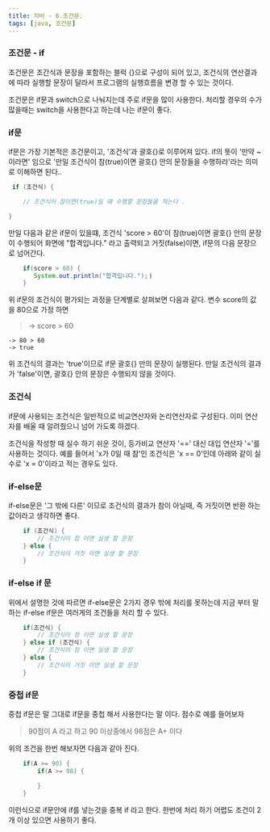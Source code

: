 ```yaml
---
title: 자바 - 6.조건문.
tags: [java, 조건문]
---
```


### 조건문 - if

조건문은 조간식과 문장을 포함하는 블럭 {}으로 구성이 되어 있고, 조건식의 연산결과에 따라 실행할 문장이 달라서 프로그램의 실행흐름을 변경 할 수 있는 것이다.

조건문은 if문과 switch으로 나눠지는데 주로 if문을 많이 사용한다. 처리할 경우의 수가 많을때는 switch을 사용한다고 하는데 나는 if문이 좋다.

<!--more-->

### if문

if문은 가장 기본적은 조건문이고, '조건식'과 괄호{}로 이루어져 있다. if의 뜻이 '만약 ~ 이라면' 임으로 '만일 조건식이 참(true)이면 괄호{} 안의 문장들을 수행하라'라는 의미로 이해하면 된다..

```java
 if (조건식) {

    // 조건식이 참이면(true)일 떄 수행할 문장들을 적는다 .

}
```

만일 다음과 같은 if문이 있을떄, 조건식 'score > 60'이 참(true)이면 괄호{} 안의 문장이 수행되어 화면에 "합격입니다." 라고 출력되고 거짓(false)이면, if문의 다음 문장으로 넘어간다.

```java
    if(score > 60) {
       System.out.println("합격입니다.");ㅣ
    }
```

위 if문의 조건식이 평가되는 과정을 단계별로 살펴보면 다음과 같다. 변수 score의 값을 80으로 가정 하면

> -> score > 60

    -> 80 > 60
    -> true

위 조건식의 결과는 'true'이므로 if문 괄호{} 만의 문장이 실행된다. 만일 조건식의 결과가 'false'이면, 괄호{} 안의 문장은 수행되지 않을 것이다.

### 조건식

if문에 사용되는 조건식은 일반적으로 비교연산자와 논리연산자로 구성된다. 이미 연산자를 배울 때 알려줬으니 넘어 가도록 하겠다.

조건식을 작성항 때 실수 하기 쉬운 것이, 등가비교 연산자 '==' 대신 대입 연산자 '='를 사용하는 것이다. 예를 들어서 'x가 0일 때 참'인 조건식은 'x == 0'인데 아래와 같이 실수로 'x = 0'이라고 적는 경우도 있다.

### if-else문

if-else문은 '그 밖에 다른' 이므로 조건식의 결과가 참이 아닐때, 즉 거짓이면 반환 하는 값이라고 생각하면 좋다.

```java
    if (조건식) {
        // 조건식이 참 이면 실생 할 문장
    } else {
        // 조건식이 거짓 이면 실생 할 문장
    }
```

### if-else if 문

위에서 설명한 것에 따르면 if-else문은 2가지 경우 밖에 처리를 못하는데 지금 부터 말하는 if-else if문은 여러게의 조건들을 처리 할 수 있다.

```java
    if(조건식) {
        // 조건식이 참 이면 실생 할 문장
    } else if (조건식) {
        // 조건식이 참 이면 실생 할 문장
    } else {
        // 조건식이 거짓 이면 실생 할 문장
    }
```

### 중첩 if문

중첩 if문은 말 그대로 if문을 중첩 해서 사용한다는 말 이다. 점수로 예를 들어보자

> 90점이 A 라고 하고 90 이상중에서 98점은 A+ 이다

위의 조건을 한번 해보자면 다음과 같아 진다.

```java
    if(A >= 90) {
        if(A >= 98) {

        }
    }
```

이런식으로 if문안에 if를 넣는것을 중복 if 라고 한다. 한번에 처리 하기 어렵도 조건이 2개 이상 있으면 사용하기 좋다.
